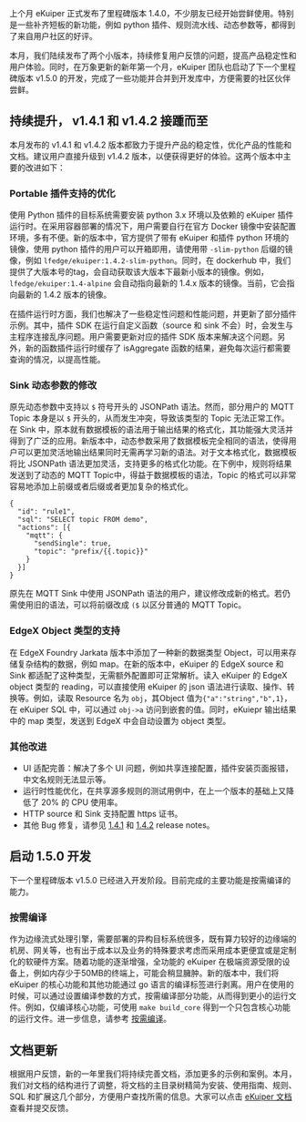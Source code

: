 上个月 eKuiper 正式发布了里程碑版本 1.4.0，不少朋友已经开始尝鲜使用。特别是一些补齐短板的新功能，例如 python 插件、规则流水线、动态参数等，都得到了来自用户社区的好评。

本月，我们陆续发布了两个小版本，持续修复用户反馈的问题，提高产品稳定性和用户体验。同时，在万象更新的新年第一个月，eKuiper 团队也启动了下一个里程碑版本 v1.5.0 的开发，完成了一些功能并合并到开发库中，方便需要的社区伙伴尝鲜。

## 持续提升， v1.4.1 和 v1.4.2 接踵而至

本月发布的 v1.4.1 和 v1.4.2 版本都致力于提升产品的稳定性，优化产品的性能和文档。建议用户直接升级到 v1.4.2 版本，以便获得更好的体验。这两个版本中主要的改进如下：

### Portable 插件支持的优化

使用 Python 插件的目标系统需要安装 python 3.x 环境以及依赖的 eKuiper 插件运行时。在采用容器部署的情况下，用户需要自行在官方 Docker 镜像中安装配置环境，多有不便。新的版本中，官方提供了带有 eKuiper 和插件 python 环境的镜像，使用 python 插件的用户可以开箱即用，请使用带 `-slim-python` 后缀的镜像，例如 `lfedge/ekuiper:1.4.2-slim-python`。同时，在 dockerhub 中，我们提供了大版本号的tag，会自动获取该大版本下最新小版本的镜像。例如，`lfedge/ekuiper:1.4-alpine` 会自动指向最新的 1.4.x 版本的镜像。当前，它会指向最新的 1.4.2 版本的镜像。

在插件运行时方面，我们也解决了一些稳定性问题和性能问题，并更新了部分插件示例。其中，插件 SDK 在运行自定义函数（source 和 sink 不会）时，会发生与主程序连接乱序问题。用户需要更新对应的插件 SDK 版本来解决这个问题。另外，新的函数插件运行时缓存了 isAggregate 函数的结果，避免每次运行都需要查询的情况，以提高性能。

### Sink 动态参数的修改

原先动态参数中支持以 `$` 符号开头的 JSONPath 语法。然而，部分用户的 MQTT Topic 本身是以 `$` 开头的，从而发生冲突，导致该类型的 Topic 无法正常工作。在 Sink 中，原本就有数据模板的语法用于输出结果的格式化，其功能强大灵活并得到了广泛的应用。新版本中，动态参数采用了数据模板完全相同的语法，使得用户可以更加灵活地输出结果同时无需再学习新的语法。对于文本格式化，数据模板将比 JSONPath 语法更加灵活，支持更多的格式化功能。在下例中，规则将结果发送到了动态的 MQTT Topic中，得益于数据模板的语法，Topic 的格式可以非常容易地添加上前缀或者后缀或者更加复杂的格式化。

```
{
  "id": "rule1",
  "sql": "SELECT topic FROM demo",
  "actions": [{
    "mqtt": {
      "sendSingle": true,
      "topic": "prefix/{{.topic}}"
    }
  }]
}
```

原先在 MQTT Sink 中使用 JSONPath 语法的用户，建议修改成新的格式。若仍需使用旧的语法，可以将前缀改成 `($` 以区分普通的 MQTT Topic。

### EdgeX Object 类型的支持

在 EdgeX Foundry Jarkata 版本中添加了一种新的数据类型 Object，可以用来存储复杂结构的数据，例如 map。在新的版本中，eKuiper 的 EdgeX source 和 Sink 都适配了这种类型，无需额外配置即可正常解析。读入 eKuiper 的 EdgeX object 类型的 reading，可以直接使用 eKuiper 的 json 语法进行读取、操作、转换等。例如，读取 Resource 名为 `obj`，其Object 值为`{"a":"string","b",1}`，在 eKuiper SQL 中，可以通过 `obj->a` 访问到嵌套的值。同时，eKuiepr 输出结果中的 map 类型，发送到 EdgeX 中会自动设置为 object 类型。

### 其他改进

- UI 适配完善：解决了多个 UI 问题，例如共享连接配置，插件安装页面报错，中文名规则无法显示等。
- 运行时性能优化，在共享源多规则的测试用例中，在上一个版本的基础上又降低了 20% 的 CPU 使用率。
- HTTP source 和 Sink 支持配置 https 证书。
- 其他 Bug 修复，请参见 [1.4.1](https://github.com/lf-edge/ekuiper/releases/tag/1.4.1) 和 [1.4.2](https://github.com/lf-edge/ekuiper/releases/tag/1.4.2) release notes。

## 启动 1.5.0 开发

下一个里程碑版本 v1.5.0 已经进入开发阶段。目前完成的主要功能是按需编译的能力。

### 按需编译

作为边缘流式处理引擎，需要部署的异构目标系统很多，既有算力较好的边缘端的机房、网关等，也有出于成本以及业务的特殊要求考虑而采用成本更便宜或是定制化的软硬件方案。随着功能的逐渐增强，全功能的 eKuiper 在极端资源受限的设备上，例如内存少于50MB的终端上，可能会稍显臃肿。新的版本中，我们将 eKuiper 的核心功能和其他功能通过 go 语言的编译标签进行剥离。用户在使用的时候，可以通过设置编译参数的方式，按需编译部分功能，从而得到更小的运行文件。例如，仅编译核心功能，可使用 `make build_core` 得到一个只包含核心功能的运行文件。进一步信息，请参考 [按需编译](https://github.com/lf-edge/ekuiper/blob/1.5.0/docs/zh_CN/features.md)。

## 文档更新

根据用户反馈，新的一年里我们将持续完善文档，添加更多的示例和案例。本月，我们对文档的结构进行了调整，将文档的主目录树精简为安装、使用指南、规则、SQL 和扩展这几个部分，方便用户查找所需的信息。大家可以点击 [eKuiper 文档](https://ekuiper.org/docs/zh/latest/)查看并提交反馈。
